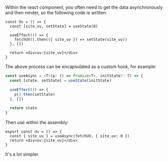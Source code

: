Within the react component, you often need to get the data asynchronously and then render, so the following code is written:
```tsx
const Uv = () => {
  const [site_uv, setState] = useState(0)

  useEffect(() => {
    fetchUV().then(({ site_uv }) => setState(site_uv))
  }, [])

  return <div>uv:{site_uv}</div>
}
```
The above process can be encapsulated as a custom hook, for example:
```ts
const useAsync = <T>(p: () => Promise<T>, initState?: T) => {
  const [state, setState] = useState(initState)

  useEffect(() => {
    p().then(setState)
  }, [])

  return state
}
```
Then use within the assembly:
```tsx
export const Uv = () => {
  const { site_uv } = useAsync(fetchUV, { site_uv: 0 })
  return <div>uv:{site_uv}</div>
}
```
It's a lot simpler.